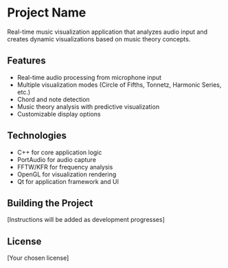 # Project Name

Real-time music visualization application that analyzes audio input and creates dynamic visualizations based on music theory concepts.

## Features

- Real-time audio processing from microphone input
- Multiple visualization modes (Circle of Fifths, Tonnetz, Harmonic Series, etc.)
- Chord and note detection
- Music theory analysis with predictive visualization
- Customizable display options

## Technologies

- C++ for core application logic
- PortAudio for audio capture
- FFTW/KFR for frequency analysis
- OpenGL for visualization rendering
- Qt for application framework and UI

## Building the Project

[Instructions will be added as development progresses]

## License

[Your chosen license]